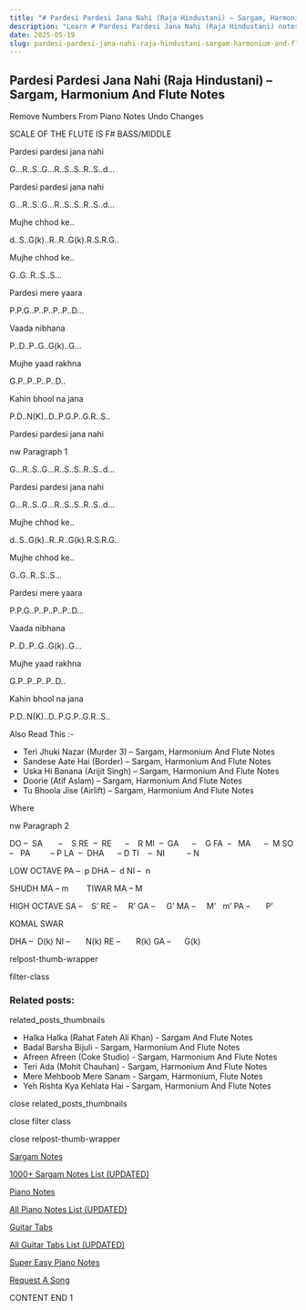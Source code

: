 ```yaml
---
title: "# Pardesi Pardesi Jana Nahi (Raja Hindustani) – Sargam, Harmonium And Flute Notes"
description: "Learn # Pardesi Pardesi Jana Nahi (Raja Hindustani) notes, sargam, harmonium notations and flute notes. Easy step-by-step tutorial for beginners."
date: 2025-05-19
slug: pardesi-pardesi-jana-nahi-raja-hindustani-sargam-harmonium-and-flute-notes
---
```


## Pardesi Pardesi Jana Nahi (Raja Hindustani) – Sargam, Harmonium And Flute Notes

Remove Numbers From Piano Notes
Undo Changes

SCALE OF THE FLUTE IS F# BASS/MIDDLE

Pardesi pardesi jana nahi

G…R..S..G…R..S..S..R..S..d…

Pardesi pardesi jana nahi

G…R..S..G…R..S..S..R..S..d…

Mujhe chhod ke..

d..S..G(k)..R..R..G(k).R.S.R.G..

Mujhe chhod ke..

G..G..R..S..S…

Pardesi mere yaara

P.P.G..P..P..P..P..D…

Vaada nibhana

P..D..P..G..G(k)..G…

Mujhe yaad rakhna

G.P..P..P..P..D..

Kahin bhool na jana

P.D..N(K)..D..P.G.P..G.R..S..

Pardesi pardesi jana nahi

nw Paragraph 1

G…R..S..G…R..S..S..R..S..d…

Pardesi pardesi jana nahi

G…R..S..G…R..S..S..R..S..d…

Mujhe chhod ke..

d..S..G(k)..R..R..G(k).R.S.R.G..

Mujhe chhod ke..

G..G..R..S..S…

Pardesi mere yaara

P.P.G..P..P..P..P..D…

Vaada nibhana

P..D..P..G..G(k)..G…

Mujhe yaad rakhna

G.P..P..P..P..D..

Kahin bhool na jana

P.D..N(K)..D..P.G.P..G.R..S..

Also Read This :-

* Teri Jhuki Nazar (Murder 3) – Sargam, Harmonium And Flute Notes
* Sandese Aate Hai (Border) – Sargam, Harmonium And Flute Notes
* Uska Hi Banana (Arijit Singh) – Sargam, Harmonium And Flute Notes
* Doorie (Atif Aslam) – Sargam, Harmonium And Flute Notes
* Tu Bhoola Jise (Airlift) – Sargam, Harmonium And Flute Notes

Where

nw Paragraph 2

DO –  SA       –    S
RE  –  RE      –    R
MI  –  GA      –    G
FA  –   MA      –  M
SO  –   PA         – P
LA  –  DHA      – D
TI    –  NI          – N

LOW OCTAVE
PA –  p
DHA –  d
NI –  n

SHUDH MA – m        TIWAR MA – M

HIGH OCTAVE
SA –    S’
RE –     R’
GA –     G’
MA –     M’   m’
PA –       P’

KOMAL SWAR

DHA –  D(k)
NI –       N(k)
RE –       R(k)
GA –      G(k)

relpost-thumb-wrapper

filter-class

### Related posts:

related_posts_thumbnails

* Halka Halka (Rahat Fateh Ali Khan) - Sargam And Flute Notes
* Badal Barsha Bijuli - Sargam, Harmonium And Flute Notes
* Afreen Afreen (Coke Studio) - Sargam, Harmonium And Flute Notes
* Teri Ada (Mohit Chauhan) - Sargam, Harmonium And Flute Notes
* Mere Mehboob Mere Sanam - Sargam, Harmonium, Flute Notes
* Yeh Rishta Kya Kehlata Hai - Sargam, Harmonium And Flute Notes

close related_posts_thumbnails

close filter class

close relpost-thumb-wrapper

[Sargam Notes](https://www.notationsworld.com/sargam-notes.html)

[1000+ Sargam Notes List (UPDATED)](https://www.notationsworld.com/all-songs-list-sargam-notes.html)

[Piano Notes](https://www.notationsworld.com/piano-notes.html)

[All Piano Notes List (UPDATED)](https://www.notationsworld.com/all-songs-list-piano-notes.html)

[Guitar Tabs](https://www.notationsworld.com/guitar-tabs.html)

[All Guitar Tabs List (UPDATED)](https://www.notationsworld.com/all-songs-list-guitar-tabs.html)

[Super Easy Piano Notes](https://studywall.in/)

[Request A Song](https://www.notationsworld.com/request-a-song.html)

CONTENT END 1

